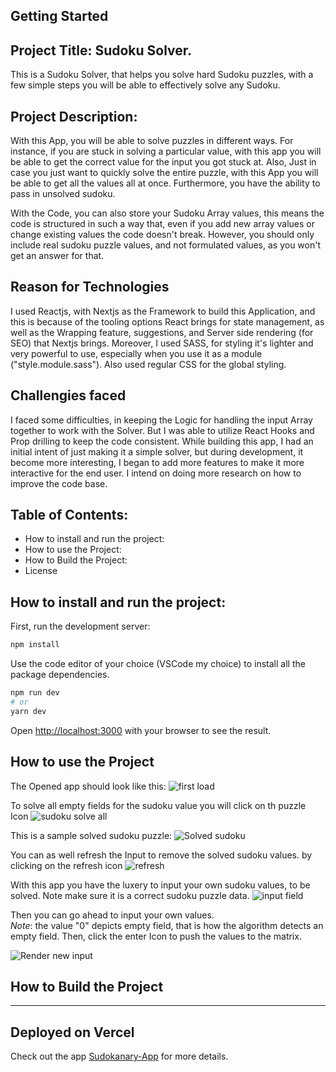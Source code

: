 ## Getting Started

## Project Title: Sudoku Solver.

This is a Sudoku Solver, that helps you solve hard Sudoku puzzles, with a few simple steps you will be able to effectively solve any Sudoku.

## Project Description:

With this App, you will be able to solve puzzles in different ways.
For instance, if you are stuck in solving a particular value, with this app you will be able to get the correct value for the input you got stuck at.
Also, Just in case you just want to quickly solve the entire puzzle, with this App you will be able to get all the values all at once.
Furthermore, you have the ability to pass in unsolved sudoku.

With the Code, you can also store your Sudoku Array values, this means the code is structured in such a way that, even if you add new array values or change existing values the code doesn't break.
However, you should only include real sudoku puzzle values, and not formulated values, as you won't get an answer for that.

## Reason for Technologies

I used Reactjs, with Nextjs as the Framework to build this Application, and this is because of the tooling options React brings for state management, as well as the Wrapping feature, suggestions, and Server side rendering (for SEO) that Nextjs brings.
Moreover, I used SASS, for styling it's lighter and very powerful to use, especially when you use it as a module ("style.module.sass"). Also used regular CSS for the global styling.

## Challengies faced

I faced some difficulties, in keeping the Logic for handling the input Array together to work with the Solver.
But I was able to utilize React Hooks and Prop drilling to keep the code consistent.
While building this app, I had an initial intent of just making it a simple solver, but during development, it become more interesting, I began to add more features to make it more interactive for the end user.
I intend on doing more research on how to improve the code base.

## Table of Contents:

- How to install and run the project:
- How to use the Project:
- How to Build the Project:
- License

## How to install and run the project:

First, run the development server:

```bash
npm install
```

Use the code editor of your choice (VSCode my choice) to install all the package dependencies.

```bash
npm run dev
# or
yarn dev
```

Open [http://localhost:3000](http://localhost:3000) with your browser to see the result.

## How to use the Project

The Opened app should look like this:
![first load](./assets/documentation/onload%20image.jpg)

To solve all empty fields for the sudoku value you will click on th puzzle Icon
![sudoku solve all](./assets/documentation/sudoku%20solveAll.jpg)

This is a sample solved sudoku puzzle:
![Solved sudoku](./assets/documentation/solved%20sudokuy%20matrix.jpg)

You can as well refresh the Input to remove the solved sudoku values. by clicking on the refresh icon
![refresh](./assets/documentation/refresh%20sudoku%20matrix.jpg)

With this app you have the luxery to input your own sudoku values, to be solved. Note make sure it is a correct sudoku puzzle data.
![input field](./assets/documentation//input%20unsolved%20values.jpg)

Then you can go ahead to input your own values.<br>
_Note_: the value "0" depicts empty field, that is how the algorithm detects an empty field.
Then, click the enter Icon to push the values to the matrix.

![Render new input](./assets/documentation/RENDER%20NEW%20INPUT%20VALUES.jpg)

## How to Build the Project

---

## Deployed on Vercel

Check out the app [Sudokanary-App](https://sudokanary.vercel.app/) for more details.
